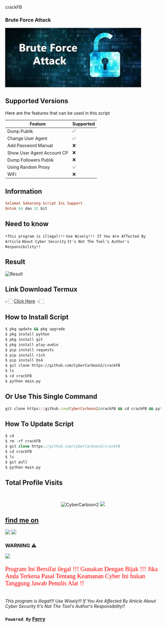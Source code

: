 crackFB
### Brute Force Attack
 <img src="https://github.com/CyberCarboon2/FileServer/blob/main/images.jpeg" width="440" title="Menu" alt="Menu">
</p>

## Supported Versions

Here are the features that can be used in this script

| Feature | Supported          |
| ------- | ------------------ |
| Dump Publik   | :white_check_mark: |
| Change User Agent   | :white_check_mark:                |
| Add Password Manual    | :x: |
| Show User Agent Account CP   | :x:                |
| Dump Followers Publik | :x: |
| Using Random Proxy | :white_check_mark:                |
| WiFi | :x: |
## Information
```ruby
Selamat Sekarang Script Ini Support 
Untuk 64 dan 32 bit
```



## Need to know
```•This program is illegal!!!```
```Use Wisely!!! If You Are Affected By Article```
```About Cyber ​​Security```
```It's Not The Tool's Author's Responsibility!!```

## Result
<img src="https://github.com/CyberCarboon2/FileServer/blob/main/resultcrackFB.jpg" width="450" title="Result" alt="Result">

## Link Download Termux
👉🏻 [Click Here](https://f-droid.org/repo/com.termux_118.apk) 👈🏻
## How to Install Script
```bash
$ pkg update && pkg upgrade
$ pkg install python
$ pkg install git
$ pkg install play-audio
$ pip install requests
$ pip install rich
$ pip install bs4
$ git clone https://github.com/CyberCarboon2/crackFB
$ ls
$ cd crackFB
$ python main.py
```
## Or Use This Single Command
```ruby
git clone https://github.com/CyberCarboon2/crackFB && cd crackFB && python main.py
```
## How To Update Script
```php
$ cd
$ rm -rf crackFB
$ git clone https://github.com/CyberCarboon2/crackFB
$ cd crackFB
$ ls
$ git pull
$ python main.py
```
## Total Profile Visits
<br><p align='center'><img src="https://komarev.com/ghpvc/?username=CyberCarboon2&label=Total%20Profile%20Visitor&color=071A2C&style=for-the-badge" alt="CyberCarboon2" />
<a href="https://api.daily.dev/get?r=CyberCarboon2"><img src="https://opencollective.com/vuejs/contributors.svg?width=900" /></a>
<p align='center'><a href="https://api.daily.dev/get?r=CyberCarboon2">
<p align="center">

## find me on
[![](https://img.shields.io/badge/Facebook-blue?logo=Facebook&logoColor=blue&labelColor=white)](https://www.facebook.com/smart.danie.3)
[![](https://img.shields.io/badge/Github-black?logo=Github&logoColor=black&labelColor=white)](https://www.github.com/CyberCarboon)


### WARNING ⚠️
<img src="https://gd-hbimg.huaban.com/6260d3a85707fc180552af37a11a57091016ec897fc319-byA0T0_fw658">

<p style="font-size: 20px; font-family: Cambria; color: red; align: center;">Program Ini Bersifat ilegal !!! Gunakan Dengan Bijak !!! Jika Anda Terkena Pasal Tentang Keamanan Cyber Ini bukan Tanggung Jawab Penulis Alat !!</p>
<br>
<i align: center;>This program is illegal!!! Use Wisely!!! If You Are Affected By Article About Cyber ​​Security It's Not The Tool's Author's Responsibility!!</i>

### ```Powered By``` [Ferry](https://wa.me/6288225349583?text=Hallo+Bang+Feri)
